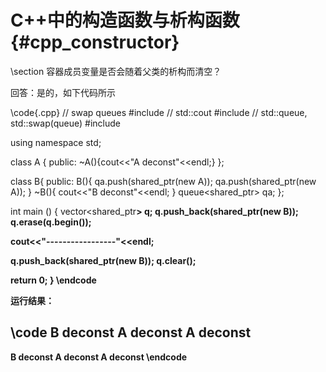 C++中的构造函数与析构函数{#cpp_constructor}
======================================


\section 容器成员变量是否会随着父类的析构而清空？

回答：是的，如下代码所示

\code{.cpp}
// swap queues
#include <iostream>       // std::cout
#include <queue>          // std::queue, std::swap(queue)
#include <memory>

using namespace std;

class A {
    public:
    ~A(){cout<<"A deconst"<<endl;}
};

class B{
public:
    B(){
        qa.push(shared_ptr<A>(new A));
        qa.push(shared_ptr<A>(new A));
    }
    ~B(){ cout<<"B deconst"<<endl; }
    queue<shared_ptr<A>> qa;
};

int main ()
{
  vector<shared_ptr<B>> q;
  q.push_back(shared_ptr<B>(new B));
  q.erase(q.begin());
  
  cout<<"-----------------"<<endl;
  
  q.push_back(shared_ptr<B>(new B));
  q.clear();

  return 0;
}
\endcode

运行结果：

\code
B deconst
A deconst
A deconst
-----------------
B deconst
A deconst
A deconst
\endcode